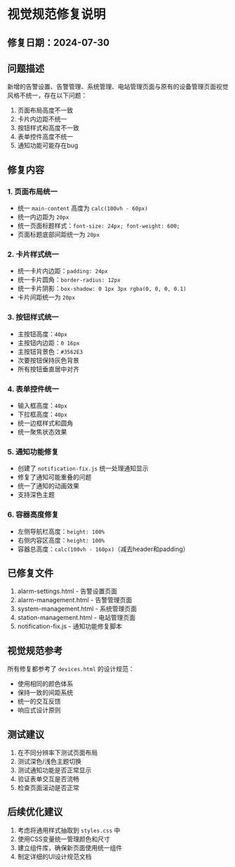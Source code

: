 # 视觉规范修复说明

## 修复日期：2024-07-30

## 问题描述
新增的告警设置、告警管理、系统管理、电站管理页面与原有的设备管理页面视觉风格不统一，存在以下问题：
1. 页面布局高度不一致
2. 卡片内边距不统一
3. 按钮样式和高度不一致
4. 表单控件高度不统一
5. 通知功能可能存在bug

## 修复内容

### 1. 页面布局统一
- 统一 `main-content` 高度为 `calc(100vh - 60px)`
- 统一内边距为 `20px`
- 统一页面标题样式：`font-size: 24px; font-weight: 600;`
- 页面标题底部间距统一为 `20px`

### 2. 卡片样式统一
- 统一卡片内边距：`padding: 24px`
- 统一卡片圆角：`border-radius: 12px`
- 统一卡片阴影：`box-shadow: 0 1px 3px rgba(0, 0, 0, 0.1)`
- 卡片间距统一为 `20px`

### 3. 按钮样式统一
- 主按钮高度：`40px`
- 主按钮内边距：`0 16px`
- 主按钮背景色：`#3562E3`
- 次要按钮保持灰色背景
- 所有按钮垂直居中对齐

### 4. 表单控件统一
- 输入框高度：`40px`
- 下拉框高度：`40px`
- 统一边框样式和圆角
- 统一聚焦状态效果

### 5. 通知功能修复
- 创建了 `notification-fix.js` 统一处理通知显示
- 修复了通知可能重叠的问题
- 统一了通知的动画效果
- 支持深色主题

### 6. 容器高度修复
- 左侧导航栏高度：`height: 100%`
- 右侧内容区高度：`height: 100%`
- 容器总高度：`calc(100vh - 160px)`（减去header和padding）

## 已修复文件
1. alarm-settings.html - 告警设置页面
2. alarm-management.html - 告警管理页面
3. system-management.html - 系统管理页面
4. station-management.html - 电站管理页面
5. notification-fix.js - 通知功能修复脚本

## 视觉规范参考
所有修复都参考了 `devices.html` 的设计规范：
- 使用相同的颜色体系
- 保持一致的间距系统
- 统一的交互反馈
- 响应式设计原则

## 测试建议
1. 在不同分辨率下测试页面布局
2. 测试深色/浅色主题切换
3. 测试通知功能是否正常显示
4. 验证表单交互是否流畅
5. 检查页面滚动是否正常

## 后续优化建议
1. 考虑将通用样式抽取到 `styles.css` 中
2. 使用CSS变量统一管理颜色和尺寸
3. 建立组件库，确保新页面使用统一组件
4. 制定详细的UI设计规范文档